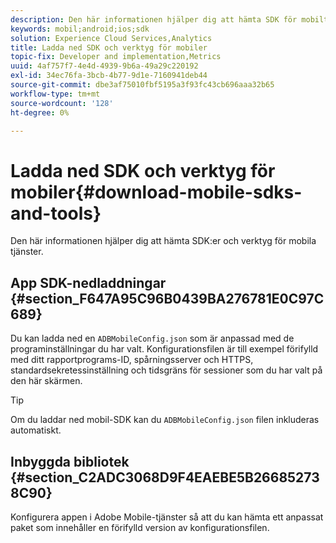 ```yaml
---
description: Den här informationen hjälper dig att hämta SDK för mobiltjänster och verktyg som kan hjälpa dig med implementeringen av dina mobiltjänster.
keywords: mobil;android;ios;sdk
solution: Experience Cloud Services,Analytics
title: Ladda ned SDK och verktyg för mobiler
topic-fix: Developer and implementation,Metrics
uuid: 4af757f7-4e4d-4939-9b6a-49a29c220192
exl-id: 34ec76fa-3bcb-4b77-9d1e-7160941deb44
source-git-commit: dbe3af75010fbf5195a3f93fc43cb696aaa32b65
workflow-type: tm+mt
source-wordcount: '128'
ht-degree: 0%

---
```


# Ladda ned SDK och verktyg för mobiler{#download-mobile-sdks-and-tools}

Den här informationen hjälper dig att hämta SDK:er och verktyg för mobila tjänster.

## App SDK-nedladdningar {#section_F647A95C96B0439BA276781E0C97C689}

Du kan ladda ned en `ADBMobileConfig.json` som är anpassad med de programinställningar du har valt. Konfigurationsfilen är till exempel förifylld med ditt rapportprograms-ID, spårningsserver och HTTPS, standardsekretessinställning och tidsgräns för sessioner som du har valt på den här skärmen.

>[!TIP]
>
>Om du laddar ned mobil-SDK kan du `ADBMobileConfig.json` filen inkluderas automatiskt.

## Inbyggda bibliotek {#section_C2ADC3068D9F4EAEBE5B266852738C90}

Konfigurera appen i Adobe Mobile-tjänster så att du kan hämta ett anpassat paket som innehåller en förifylld version av konfigurationsfilen.
